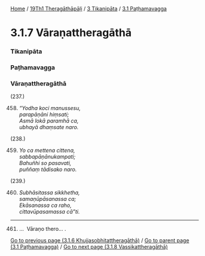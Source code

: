 
[Home](/) / [19Th1 Theragāthāpāḷi](../../../19Th1.md) / [3 Tikanipāta](../../3.md) / [3.1 Paṭhamavagga](../3.1.md)

# 3.1.7 Vāraṇattheragāthā

### Tikanipāta

### Paṭhamavagga

### Vāraṇattheragāthā

(237.)

458. _“Yodha koci manussesu,_  
_parapāṇāni hiṃsati;_  
_Asmā lokā paramhā ca,_  
_ubhayā dhaṃsate naro._  


(238.)

459. _Yo ca mettena cittena,_  
_sabbapāṇānukampati;_  
_Bahuñhi so pasavati,_  
_puññaṃ tādisako naro._  


(239.)

460. _Subhāsitassa sikkhetha,_  
_samaṇūpāsanassa ca;_  
_Ekāsanassa ca raho,_  
_cittavūpasamassa cā”ti._  


---

461. …  Vāraṇo thero… .



[Go to previous page (3.1.6 Khujjasobhitattheragāthā)](3.1.6.md) / [Go to parent page (3.1 Paṭhamavagga)](../3.1.md) / [Go to next page (3.1.8 Vassikattheragāthā)](3.1.8.md)


